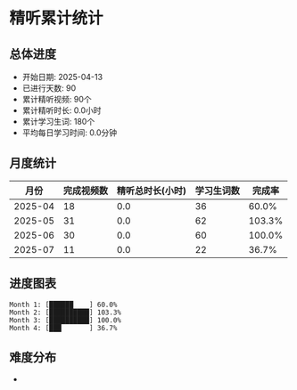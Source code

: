 # 精听累计统计

## 总体进度

- 开始日期: 2025-04-13
- 已进行天数: 90
- 累计精听视频: 90个
- 累计精听时长: 0.0小时
- 累计学习生词: 180个
- 平均每日学习时间: 0.0分钟

## 月度统计

| 月份 | 完成视频数 | 精听总时长(小时) | 学习生词数 | 完成率 |
|-----|-----------|----------------|----------|-------|
| 2025-04 | 18 | 0.0 | 36 | 60.0% |
| 2025-05 | 31 | 0.0 | 62 | 103.3% |
| 2025-06 | 30 | 0.0 | 60 | 100.0% |
| 2025-07 | 11 | 0.0 | 22 | 36.7% |

## 进度图表

```
Month 1: [██████    ] 60.0%
Month 2: [██████████] 103.3%
Month 3: [██████████] 100.0%
Month 4: [███       ] 36.7%
```

## 难度分布

- [简单/中等/困难]: 90 (100.0%)